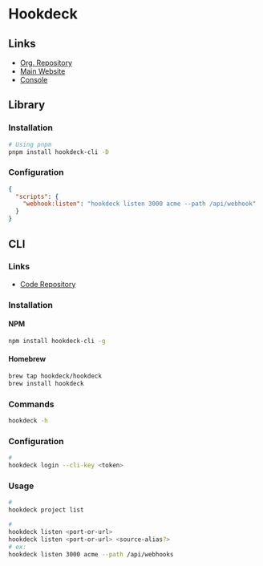 # Hookdeck

## Links

- [Org. Repository](https://github.com/hookdeck)
- [Main Website](https://hookdeck.com)
- [Console](https://console.hookdeck.com)

## Library

### Installation

```sh
# Using pnpm
pnpm install hookdeck-cli -D
```

<!--
npx hookdeck-cli -h
-->

### Configuration

```json
{
  "scripts": {
    "webhook:listen": "hookdeck listen 3000 acme --path /api/webhook"
  }
}
```

## CLI

### Links

- [Code Repository](https://github.com/hookdeck/hookdeck-cli)

### Installation

#### NPM

```sh
npm install hookdeck-cli -g
```

#### Homebrew

```sh
brew tap hookdeck/hookdeck
brew install hookdeck
```

### Commands

```sh
hookdeck -h
```

### Configuration

```sh
#
hookdeck login --cli-key <token>
```

### Usage

```sh
#
hookdeck project list

#
hookdeck listen <port-or-url>
hookdeck listen <port-or-url> <source-alias?>
# ex:
hookdeck listen 3000 acme --path /api/webhooks
```

<!--
completion
-->
